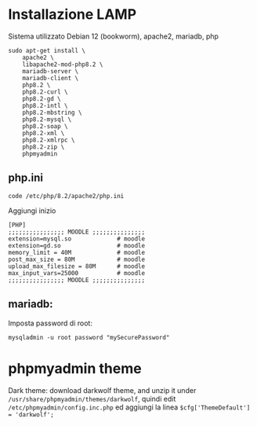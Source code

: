 # Installazione LAMP
Sistema utilizzato Debian 12 (bookworm), apache2, mariadb, php

```
sudo apt-get install \
    apache2 \
    libapache2-mod-php8.2 \
    mariadb-server \
    mariadb-client \
    php8.2 \
    php8.2-curl \
    php8.2-gd \
    php8.2-intl \
    php8.2-mbstring \
    php8.2-mysql \
    php8.2-soap \
    php8.2-xml \
    php8.2-xmlrpc \
    php8.2-zip \
    phpmyadmin

```

## php.ini
```
code /etc/php/8.2/apache2/php.ini
```

Aggiungi inizio

```
[PHP]
;;;;;;;;;;;;;;;; MOODLE ;;;;;;;;;;;;;;;
extension=mysql.so             # moodle
extension=gd.so                # moodle
memory_limit = 40M             # moodle
post_max_size = 80M            # moodle
upload_max_filesize = 80M      # moodle 
max_input_vars=25000           # moodle
;;;;;;;;;;;;;;;; MOODLE ;;;;;;;;;;;;;;;
```

## mariadb:
Imposta password di root:
```
mysqladmin -u root password "mySecurePassword"
```
# phpmyadmin theme

Dark theme: download darkwolf theme, and unzip it under `/usr/share/phpmyadmin/themes/darkwolf`, quindi edit `/etc/phpmyadmin/config.inc.php` ed aggiungi la linea `$cfg['ThemeDefault'] = 'darkwolf';`


